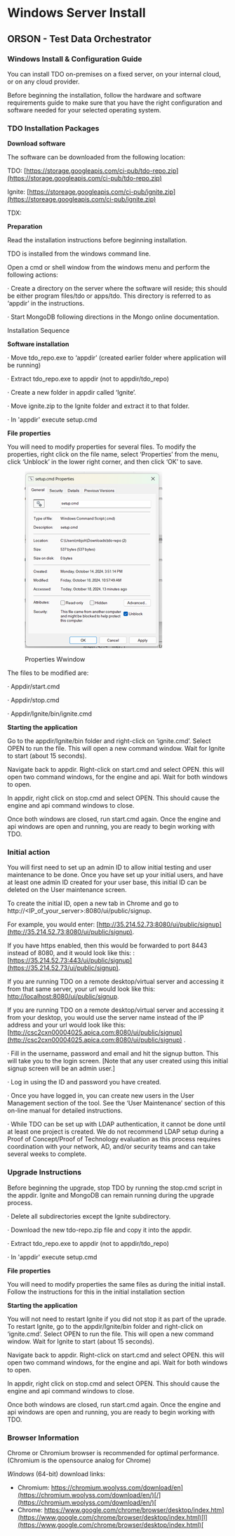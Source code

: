 # Windows Server Install

## ORSON - Test Data Orchestrator

### Windows Install & Configuration Guide&#x20;

You can install TDO on-premises on a fixed server, on your internal cloud, or on any cloud provider.&#x20;

Before beginning the installation, follow the hardware and software requirements guide to make sure that you have the right configuration and software needed for your selected operating system.

&#x20;

### TDO Installation Packages&#x20;

**Download software**

&#x20;

The software can be downloaded from the following location:

TDO:  [https://storage.googleapis.com/ci-pub/tdo-repo.zip](https://storage.googleapis.com/ci-pub/tdo-repo.zip)

Ignite: [https://storeage.googleapis.com/ci-pub/ignite.zip](https://storeage.googleapis.com/ci-pub/ignite.zip)

TDX:&#x20;

**Preparation**

&#x20;

Read the installation instructions before beginning installation.

TDO is installed from the windows command line.

Open a cmd or shell window from the windows menu and perform the following actions:

·       Create a directory on the server where the software will reside; this should be either program files/tdo or apps/tdo.  This directory is referred to as ‘appdir’ in the instructions.

·       Start MongoDB following directions in the Mongo online documentation.

&#x20;

Installation Sequence

**Software installation**

&#x20;

·       Move tdo\_repo.exe to ‘appdir’ (created earlier folder where application will be running) &#x20;

·       Extract tdo\_repo.exe to appdir (not to appdir/tdo\_repo)

·       Create a new folder in appdir called ‘Ignite’.

·       Move ignite.zip to the Ignite folder and extract it to that folder.

·       In 'appdir' execute setup.cmd

**File properties**

&#x20;

You will need to modify properties for several files.  To modify the properties, right click on the file name, select ‘Properties’ from the menu, click ‘Unblock’ in the lower right corner, and then click ‘OK’ to save.

&#x20;

<figure><img src="../../../.gitbook/assets/image (18).png" alt=""><figcaption><p>Properties Wwindow</p></figcaption></figure>

&#x20;

The files to be modified are:

·       Appdir/start.cmd

·       Appdir/stop.cmd

·       Appdir/Ignite/bin/ignite.cmd

&#x20;

**Starting the application**

&#x20;

Go to the appdir/Ignite/bin folder and right-click on ‘ignite.cmd’.  Select OPEN to run the file.  This will open a new command window.  Wait for Ignite to start (about 15 seconds).

&#x20;

Navigate back to appdir.  Right-click on start.cmd and select OPEN.  this will open two command windows, for the engine and api.  Wait for both windows to open.

&#x20;

In appdir, right click on stop.cmd and select OPEN.  This should cause the engine and api command windows to close.

&#x20;

Once both windows are closed, run start.cmd again.  Once the engine and api windows are open and running, you are ready to begin working with TDO.

&#x20;

### Initial action&#x20;

You will first need to set up an admin ID to allow initial testing and user maintenance to be done.  Once you have set up your initial users, and have at least one admin ID created for your user base, this initial ID can be deleted on the User maintenance screen.

To create the initial ID, open a new tab in Chrome and go to http://\<IP\_of\_your\_server>:8080/ui/public/signup.

For example, you would enter: [http://35.214.52.73:8080/ui/public/signup](http://35.214.52.73:8080/ui/public/signup).

&#x20;If you have https enabled, then this would be forwarded to port 8443 instead of 8080, and it would look like this: :[https://35.214.52.73:443/ui/public/signup](https://35.214.52.73/ui/public/signup).

&#x20;If you are running TDO on a remote desktop/virtual server and accessing it from that same server, your url would look like this:  [http://localhost:8080/ui/public/signup](http://localhost:8080/public/signup).

If you are running TDO on a remote desktop/virtual server and accessing it from your desktop, you would use the server name instead of the IP address and your url would look like this: [http://csc2cxn00004025.apica.com:8080/ui/public/signup](http://csc2cxn00004025.apica.com:8080/ui/public/signup) .

&#x20;

&#x20;

·       Fill in the username, password and email and hit the signup button. This will take you to the login screen.  \[Note that any user created using this initial signup screen will be an admin user.]

·       Log in using the ID and password you have created.

·       Once you have logged in, you can create new users in the User Management section of the tool.  See the ‘User Maintenance’ section of this on-line manual for detailed instructions.

·       While TDO can be set up with LDAP authentication, it cannot be done until at least one project is created.  We do not recommend LDAP setup during a Proof of Concept/Proof of Technology evaluation as this process requires coordination with your network, AD, and/or security teams and can take several weeks to complete.

### &#x20;

### Upgrade Instructions

Before beginning the upgrade, stop TDO by running the stop.cmd script in the appdir.  Ignite and MongoDB can remain running during the upgrade process.

&#x20;

·       Delete all subdirectories except the Ignite subdirectory.

·       Download the new tdo-repo.zip file and copy it into the appdir.

·       Extract tdo\_repo.exe to appdir (not to appdir/tdo\_repo)

·       In 'appdir' execute setup.cmd&#x20;

**File properties**

&#x20;

You will need to modify properties the same files as during the initial install.  Follow the instructions for this in the initial installation section

&#x20;

**Starting the application**

&#x20;

You will not need to restart Ignite if you did not stop it as part of the uprade.  To restart Ignite,  go to the appdir/Ignite/bin folder and right-click on ‘ignite.cmd’.  Select OPEN to run the file.  This will open a new command window.  Wait for Ignite to start (about 15 seconds).

&#x20;

Navigate back to appdir.  Right-click on start.cmd and select OPEN.  this will open two command windows, for the engine and api.  Wait for both windows to open.

&#x20;

In appdir, right click on stop.cmd and select OPEN.  This should cause the engine and api command windows to close.

&#x20;

Once both windows are closed, run start.cmd again.  Once the engine and api windows are open and running, you are ready to begin working with TDO.

&#x20;

&#x20;&#x20;

### Browser Information

Chrome or Chromium browser is recommended for optimal performance. (Chromium is the opensource analog for Chrome)

_Windows_ (64-bit) download links: &#x20;

* Chromium: [https://chromium.woolyss.com/download/en](https://chromium.woolyss.com/download/en/)[/](https://chromium.woolyss.com/download/en/)[ ](https://chromium.woolyss.com/download/en/)
* Chrome: [https://www.google.com/chrome/browser/desktop/index.htm](https://www.google.com/chrome/browser/desktop/index.html)[l](https://www.google.com/chrome/browser/desktop/index.html)[ ](https://www.google.com/chrome/browser/desktop/index.html)&#x20;
